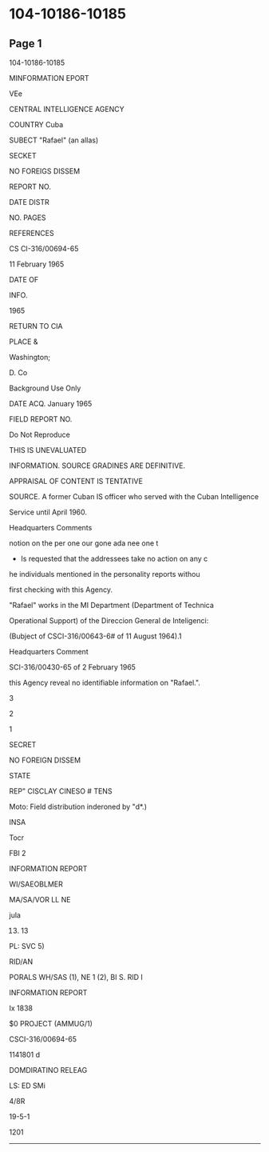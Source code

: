 # 104-10186-10185

## Page 1

104-10186-10185

MINFORMATION EPORT

VEe

CENTRAL INTELLIGENCE AGENCY

COUNTRY Cuba

SUBECT "Rafael" (an allas)

SECKET

NO FOREIGS DISSEM

REPORT NO.

DATE DISTR

NO. PAGES

REFERENCES

CS CI-316/00694-65

11 February 1965

DATE OF

INFO.

1965

RETURN TO CIA

PLACE &

Washington;

D. Co

Background Use Only

DATE ACQ. January 1965

FIELD REPORT NO.

Do Not Reproduce

THIS IS UNEVALUATED

INFORMATION. SOURCE GRADINES ARE DEFINITIVE.

APPRAISAL OF CONTENT IS TENTATIVE

SOURCE. A former Cuban IS officer who served with the Cuban Intelligence

Service until April 1960.

Headquarters Comments

notion on the per one our gone ada nee one t

* Is requested that the addressees take no action on any c

he individuals mentioned in the personality reports withou

first checking with this Agency.

"Rafael" works in the MI Department (Department of Technica

Operational Support) of the Direccion General de Inteligenci:

(Bubject of CSCI-316/00643-6# of 11 August 1964).1

Headquarters Comment

SCI-316/00430-65 of 2 February 1965

this Agency reveal no identifiable information on "Rafael.".

3

2

1

SECRET

NO FOREIGN DISSEM

STATE

REP" CISCLAY CINESO # TENS

Moto: Field distribution inderoned by "d*.)

INSA

Tocr

FBI 2

INFORMATION REPORT

WI/SAEOBLMER

MA/SA/VOR LL NE

jula

13. 13

PL: SVC 5)

RID/AN

PORALS WH/SAS (1), NE 1 (2), BI S. RID I

INFORMATION REPORT

Ix 1838

$0 PROJECT (AMMUG/1)

CSCI-316/00694-65

1141801 d

DOMDIRATINO RELEAG

LS: ED SMi

4/8R

19-5-1

1201

---

